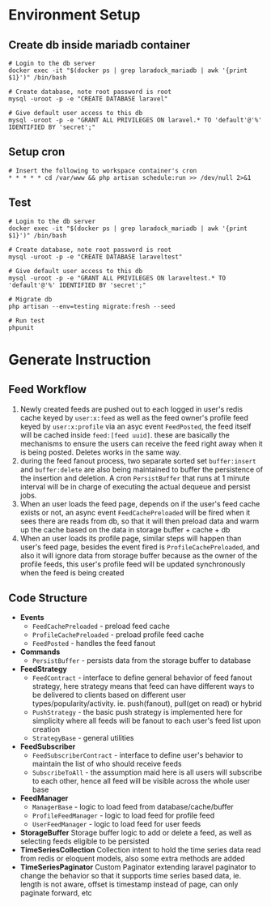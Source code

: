 # Environment Setup
## Create db inside mariadb container
```
# Login to the db server
docker exec -it "$(docker ps | grep laradock_mariadb | awk '{print $1}')" /bin/bash

# Create database, note root password is root 
mysql -uroot -p -e "CREATE DATABASE laravel"

# Give default user access to this db
mysql -uroot -p -e "GRANT ALL PRIVILEGES ON laravel.* TO 'default'@'%' IDENTIFIED BY 'secret';"

```

## Setup cron
```
# Insert the following to workspace container's cron
* * * * * cd /var/www && php artisan schedule:run >> /dev/null 2>&1

```

## Test
```
# Login to the db server
docker exec -it "$(docker ps | grep laradock_mariadb | awk '{print $1}')" /bin/bash

# Create database, note root password is root 
mysql -uroot -p -e "CREATE DATABASE laraveltest"

# Give default user access to this db
mysql -uroot -p -e "GRANT ALL PRIVILEGES ON laraveltest.* TO 'default'@'%' IDENTIFIED BY 'secret';"

# Migrate db
php artisan --env=testing migrate:fresh --seed

# Run test
phpunit
```

# Generate Instruction
## Feed Workflow
1. Newly created feeds are pushed out to each logged in user's redis cache keyed by `user:x:feed` as well as the feed 
owner's profile feed keyed by `user:x:profile` via an asyc event `FeedPosted`, the feed itself will be cached inside 
`feed:[feed uuid]`. these are basically the mechanisms to ensure the users can receive the feed right away when it is 
being posted. Deletes works in the same way. 
1. during the feed fanout process, two separate sorted set `buffer:insert` and `buffer:delete` are also being maintained
to buffer the persistence of the insertion and deletion. A cron `PersistBuffer` that runs at 1 minute interval will 
be in charge of executing the actual dequeue and persist jobs.
1. When an user loads the feed page, depends on if the user's feed cache exists or not, an async event `FeedCachePreloaded` 
will be fired when it sees there are reads from db, so that it will then preload data and warm up the cache based on the 
data in storage buffer + cache + db 
1. When an user loads its profile page, similar steps will happen than user's feed page, besides the event fired is
`ProfileCachePreloaded`, and also it will ignore data from storage buffer because as the owner of the profile feeds,
this user's profile feed will be updated synchronously when the feed is being created

## Code Structure
- **Events**
    - `FeedCachePreloaded` - preload feed cache
    - `ProfileCachePreloaded` - preload profile feed cache
    - `FeedPosted` - handles the feed fanout
- **Commands** 
    - `PersistBuffer` - persists data from the storage buffer to database
- **FeedStrategy**
    - `FeedContract` - interface to define general behavior of feed fanout strategy, here strategy means that feed can 
    have different ways to be delivered to clients based on different user types/popularity/activity. 
    ie. push(fanout), pull(get on read) or hybrid
    - `PushStrategy` - the basic push strategy is implemented here for simplicity where all feeds will be fanout to each 
    user's feed list upon creation
    - `StrategyBase` - general utilities
- **FeedSubscriber**
    - `FeedSubscriberContract` - interface to define user's behavior to maintain the list of who should receive feeds
    - `SubscribeToAll` - the assumption maid here is all users will subscribe to each other, hence all feed will be 
    visible across the whole user base
- **FeedManager**
    - `ManagerBase` - logic to load feed from database/cache/buffer 
    - `ProfileFeedManager` -  logic to load feed for profile feed
    - `UserFeedManager` - logic to load feed for user feeds
- **StorageBuffer**
    Storage buffer logic to add or delete a feed, as well as selecting feeds eligible to be persisted
- **TimeSeriesCollection** 
    Collection intent to hold the time series data read from redis or eloquent models, also some extra methods are added
- **TimeSeriesPaginator**
    Custom Paginator extending laravel paginator to change the behavior so that it supports time series based data, ie. 
    length is not aware, offset is timestamp instead of page, can only paginate forward, etc
